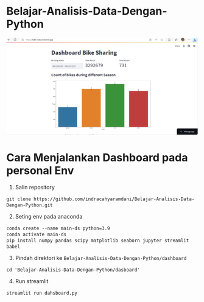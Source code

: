 # Belajar-Analisis-Data-Dengan-Python
![](https://github.com/indracahyaramdani/Belajar-Analisis-Data-Dengan-Python/blob/main/dashboard/Dashboard.png?raw=true)
# Cara Menjalankan Dashboard pada personal Env
1. Salin repository
```
git clone https://github.com/indracahyaramdani/Belajar-Analisis-Data-Dengan-Python.git
```
2. Seting env pada anaconda
```
conda create --name main-ds python=3.9
conda activate main-ds
pip install numpy pandas scipy matplotlib seaborn jupyter streamlit babel

```
3. Pindah direktori ke `Belajar-Analisis-Data-Dengan-Python/dashboard`
```
cd 'Belajar-Analisis-Data-Dengan-Python/dasboard'
```
4. Run streamlit
```
streamlit run dahsboard.py
```
